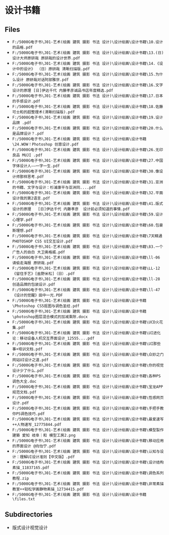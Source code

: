 # 设计书籍

## Files

- `F:/5000G电子书\J01-艺术(绘画 建筑 摄影 书法 设计)\设计绘画\设计书籍\10.设计的品格.pdf`
- `F:/5000G电子书\J01-艺术(绘画 建筑 摄影 书法 设计)\设计绘画\设计书籍\13.(日)设计大师原研哉 原研哉的设计世界.pdf`
- `F:/5000G电子书\J01-艺术(绘画 建筑 摄影 书法 设计)\设计绘画\设计书籍\14.《设计中的设计》 （日）原研哉 清晰扫描版.pdf`
- `F:/5000G电子书\J01-艺术(绘画 建筑 摄影 书法 设计)\设计绘画\设计书籍\15.为什么设计 原研哉对话阿部雅世.pdf`
- `F:/5000G电子书\J01-艺术(绘画 建筑 摄影 书法 设计)\设计绘画\设计书籍\16.文字设计的原理 [日]伊达千代 内藤孝彦诚品书店年度精选.pdf`
- `F:/5000G电子书\J01-艺术(绘画 建筑 摄影 书法 设计)\设计绘画\设计书籍\17.日本的手感设计.pdf`
- `F:/5000G电子书\J01-艺术(绘画 建筑 摄影 书法 设计)\设计绘画\设计书籍\18.佐藤可士和的超整理术(清晰扫描版).pdf`
- `F:/5000G电子书\J01-艺术(绘画 建筑 摄影 书法 设计)\设计绘画\设计书籍\19.设计品牌 .pdf`
- `F:/5000G电子书\J01-艺术(绘画 建筑 摄影 书法 设计)\设计绘画\设计书籍\20.什么是品牌设计？.pdf`
- `F:/5000G电子书\J01-艺术(绘画 建筑 摄影 书法 设计)\设计绘画\设计书籍\24.WOW！Photoshop 创意设计.pdf`
- `F:/5000G电子书\J01-艺术(绘画 建筑 摄影 书法 设计)\设计绘画\设计书籍\26.无印良品 MUJI .pdf`
- `F:/5000G电子书\J01-艺术(绘画 建筑 摄影 书法 设计)\设计绘画\设计书籍\27.中国字体设计人——一字一生.pdf`
- `F:/5000G电子书\J01-艺术(绘画 建筑 摄影 书法 设计)\设计绘画\设计书籍\30.像设计师那样思考.pdf`
- `F:/5000G电子书\J01-艺术(绘画 建筑 摄影 书法 设计)\设计绘画\设计书籍\31.亚洲的书籍、文字与设计：杉浦康平与亚洲同....pdf`
- `F:/5000G电子书\J01-艺术(绘画 建筑 摄影 书法 设计)\设计绘画\设计书籍\32.平面设计我的第2语言.pdf`
- `F:/5000G电子书\J01-艺术(绘画 建筑 摄影 书法 设计)\设计绘画\设计书籍\41.版式设计的原理   [日]伊达千代 内藤孝彦  设计前必须知道的事情.pdf`
- `F:/5000G电子书\J01-艺术(绘画 建筑 摄影 书法 设计)\设计绘画\设计书籍\59.设计心理学.pdf`
- `F:/5000G电子书\J01-艺术(绘画 建筑 摄影 书法 设计)\设计绘画\设计书籍\60.包豪斯理想.pdf`
- `F:/5000G电子书\J01-艺术(绘画 建筑 摄影 书法 设计)\设计绘画\设计书籍\7天精通PHOTOSHOP CS5 UI交互设计.pdf`
- `F:/5000G电子书\J01-艺术(绘画 建筑 摄影 书法 设计)\设计绘画\设计书籍\83.一个广告人的自白 大卫奥格威.pdf`
- `F:/5000G电子书\J01-艺术(绘画 建筑 摄影 书法 设计)\设计绘画\设计书籍\ll-06 请偷走海报 原研哉.pdf`
- `F:/5000G电子书\J01-艺术(绘画 建筑 摄影 书法 设计)\设计绘画\设计书籍\LL-12《留住手艺》[盐野米松]（日）.pdf`
- `F:/5000G电子书\J01-艺术(绘画 建筑 摄影 书法 设计)\设计绘画\设计书籍\ll-28 创造品牌的包装设计.pdf`
- `F:/5000G电子书\J01-艺术(绘画 建筑 摄影 书法 设计)\设计绘画\设计书籍\ll-47《设计的觉醒》田中一光.PDF`
- `F:/5000G电子书\J01-艺术(绘画 建筑 摄影 书法 设计)\设计绘画\设计书籍\Photoshop CS5抠图与调色圣经.pdf`
- `F:/5000G电子书\J01-艺术(绘画 建筑 摄影 书法 设计)\设计绘画\设计书籍\photoshop图层混合模式的加减乘除.docx`
- `F:/5000G电子书\J01-艺术(绘画 建筑 摄影 书法 设计)\设计绘画\设计书籍\UCD火花集.pdf`
- `F:/5000G电子书\J01-艺术(绘画 建筑 摄影 书法 设计)\设计绘画\设计书籍\UI进化论：移动设备人机交互界面设计_12555....pdf`
- `F:/5000G电子书\J01-艺术(绘画 建筑 摄影 书法 设计)\设计绘画\设计书籍\UI那些事+培训文档.pdf`
- `F:/5000G电子书\J01-艺术(绘画 建筑 摄影 书法 设计)\设计绘画\设计书籍\众妙之门  网站UI设计之道.pdf`
- `F:/5000G电子书\J01-艺术(绘画 建筑 摄影 书法 设计)\设计绘画\设计书籍\你的视觉设计少了什么.pdf`
- `F:/5000G电子书\J01-艺术(绘画 建筑 摄影 书法 设计)\设计绘画\设计书籍\各种PS调色大全.doc`
- `F:/5000G电子书\J01-艺术(绘画 建筑 摄影 书法 设计)\设计绘画\设计书籍\宝龙APP规范文档.pdf`
- `F:/5000G电子书\J01-艺术(绘画 建筑 摄影 书法 设计)\设计绘画\设计书籍\性感网页设计.pdf`
- `F:/5000G电子书\J01-艺术(绘画 建筑 摄影 书法 设计)\设计绘画\设计书籍\手把手教你PS调色技巧.pdf`
- `F:/5000G电子书\J01-艺术(绘画 建筑 摄影 书法 设计)\设计绘画\设计书籍\最爱速写++人物速写_12775844.pdf`
- `F:/5000G电子书\J01-艺术(绘画 建筑 摄影 书法 设计)\设计绘画\设计书籍\模型製作 建築 愛知 岐阜｜和 模型工房2.png`
- `F:/5000G电子书\J01-艺术(绘画 建筑 摄影 书法 设计)\设计绘画\设计书籍\移动应用的界面设计 @向怡宁.pdf`
- `F:/5000G电子书\J01-艺术(绘画 建筑 摄影 书法 设计)\设计绘画\设计书籍\认知与设计：理解UI设计准则【中文版】.pdf`
- `F:/5000G电子书\J01-艺术(绘画 建筑 摄影 书法 设计)\设计绘画\设计书籍\设计结构素描_11837165.pdf`
- `F:/5000G电子书\J01-艺术(绘画 建筑 摄影 书法 设计)\设计绘画\设计书籍\调色系列教程.zip`
- `F:/5000G电子书\J01-艺术(绘画 建筑 摄影 书法 设计)\设计绘画\设计书籍\非常素描教室++轻松学画静物素描_12734415.pdf`
- `F:/5000G电子书\J01-艺术(绘画 建筑 摄影 书法 设计)\设计绘画\设计书籍\files.txt`

## Subdirectories

- 版式设计视觉设计
